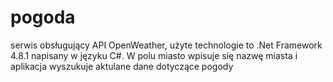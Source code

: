 # pogoda 

serwis obsługujący API OpenWeather, użyte technologie to .Net Framework 4.8.1 napisany w języku C#. 
W polu miasto wpisuje się nazwę miasta i aplikacja wyszukuje aktulane dane dotyczące pogody 

